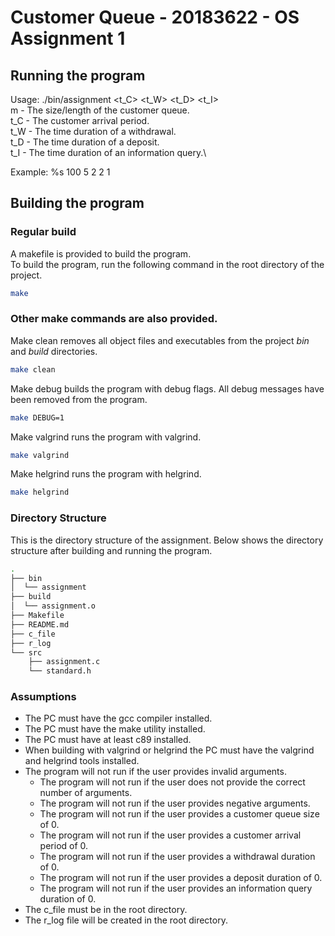 # Customer Queue - 20183622 - OS Assignment 1

## Running the program
Usage: ./bin/assignment <m> <t_C> <t_W> <t_D> <t_I>\
m  - The size/length of the customer queue.\
t_C - The customer arrival period.\
t_W - The time duration of a withdrawal.\
t_D - The time duration of a deposit.\
t_I - The time duration of an information query.\

Example: %s 100 5 2 2 1

## Building the program

### Regular build
A makefile is provided to build the program. \
To build the program, run the following command in the root directory of the project.
```bash
make
```
### Other make commands are also provided.
Make clean removes all object files and executables from the project *bin* and *build* directories.
```bash
make clean
```
Make debug builds the program with debug flags. All debug messages have been removed from the program. 
```bash
make DEBUG=1
```
Make valgrind runs the program with valgrind. 
```bash
make valgrind 
```
Make helgrind runs the program with helgrind.
```bash
make helgrind 
```

### Directory Structure
This is the directory structure of the assignment. Below shows the directory structure after building and running the program.
```bash
.
├── bin
│  └── assignment
├── build
│  └── assignment.o
├── Makefile
├── README.md
├── c_file
├── r_log
└── src
    ├── assignment.c
    └── standard.h
```

### Assumptions

- The PC must have the gcc compiler installed.
- The PC must have the make utility installed.
- The PC must have at least c89 installed.
- When building with valgrind or helgrind the PC must have the valgrind and helgrind tools installed. 
- The program will not run if the user provides invalid arguments. 
   - The program will not run if the user does not provide the correct number of arguments.
   - The program will not run if the user provides negative arguments.
   - The program will not run if the user provides a customer queue size of 0.
   - The program will not run if the user provides a customer arrival period of 0.
   - The program will not run if the user provides a withdrawal duration of 0.
   - The program will not run if the user provides a deposit duration of 0.
   - The program will not run if the user provides an information query duration of 0.
- The c_file must be in the root directory.
- The r_log file will be created in the root directory.

